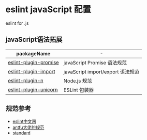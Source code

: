 # eslint javaScript 配置
eslint for .js
## javaScript语法拓展
| packageName                                                                  | -                                 |
| ---------------------------------------------------------------------------- | --------------------------------- |
| [eslint-plugin-promise](https://www.npmjs.com/package/eslint-plugin-promise) | javaScript Promise 语法规范       |
| [eslint-plugin-import](https://www.npmjs.com/package/eslint-plugin-import)   | javaScript import/export 语法规范 |
| [eslint-plugin-n](https://www.npmjs.com/package/eslint-plugin-n)             | Node.js 规范                      |
| [eslint-plugin-unicorn](https://www.npmjs.com/package/eslint-plugin-unicorn) | ESLint 包装器                     |

## 规范参考
- [eslint中文网](http://eslint.cn/docs/rules/)
- [antfu大佬的规范](https://github.com/antfu/eslint-config/blob/main/packages/basic/index.js)
- [standard](https://github.com/standard/eslint-config-standard/blob/master/.eslintrc.json)